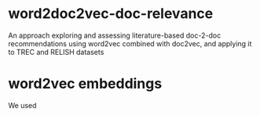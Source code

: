 # word2doc2vec-doc-relevance
An approach exploring and assessing literature-based doc-2-doc recommendations using word2vec combined with doc2vec, and applying it to TREC and RELISH datasets

# word2vec embeddings
We used 
